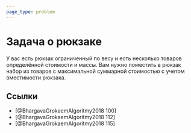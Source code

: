 ```yaml
---
page_type: problem
---
```

# Задача о рюкзаке
 
 У вас есть рюкзак ограниченный по весу и есть несколько товаров определённой стоимости и массы. Вам нужно поместить в рюкзак набор из товаров с максимальной суммарной стоимостью с учетом вместимости рюкзака.
 
## Ссылки

- [@BhargavaGrokaemAlgoritmy2018 100]
- [@BhargavaGrokaemAlgoritmy2018 112]
- [@BhargavaGrokaemAlgoritmy2018 115]
